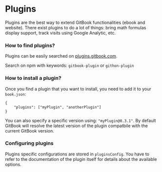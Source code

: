# Plugins

Plugins are the best way to extend GitBook functionalities (ebook and website). There exist plugins to do a lot of things: bring math formulas display support, track visits using Google Analytic, etc.

### How to find plugins?

Plugins can be easily searched on [plugins.gitbook.com](https://plugins.gitbook.com).

Search on npm with keywords: `gitbook-plugin` or `githon-plugin`

### How to install a plugin?

Once you find a plugin that you want to install, you need to add it to your `book.json`:

```
{
    "plugins": ["myPlugin", "anotherPlugin"]
}
```

You can also specify a specific version using: `"myPlugin@0.3.1"`. By default GitBook will resolve the latest version of the plugin compatbile with the current GitBook version.

### Configuring plugins

Plugins specific configurations are stored in `pluginsConfig`. You have to refer to the documentation of the plugin itself for details about the available options.
